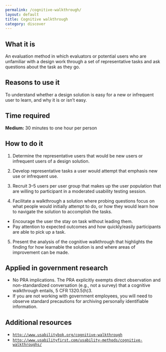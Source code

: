 ```yaml
---
permalink: /cognitive-walkthrough/
layout: default
title: Cognitive walkthrough
category: discover
---
```


## What it is

An evaluation method in which evaluators or potential users who are unfamiliar with a design work through a set of representative tasks and ask questions about the task as they go.

## Reasons to use it

To understand whether a design solution is easy for a new or infrequent user to learn, and why it is or isn’t easy.

## Time required

**Medium:** 30 minutes to one hour per person

## How to do it

1. Determine the representative users that would be new users or infrequent users of a design solution.

2. Develop representative tasks a user would attempt that emphasis new use or infrequent use.

3. Recruit 3–5 users per user group that makes up the user population that are willing to participant in a moderated usability testing session.

4. Facilitate a walkthrough a solution where probing questions focus on what people would initially attempt to do, or how they would learn how to navigate the solution to accomplish the tasks.  
 - Encourage the user the stay on task without leading them.
 - Pay attention to expected outcomes and how quickly/easily participants are able to pick up a task.

5. Present the analysis of the cognitive walkthrough that highlights the finding for how learnable the solution is and where areas of improvement can be made.

## Applied in government research

-  No PRA implications. The PRA explicitly exempts direct observation and non-standardized conversation (e.g., not a survey) that a cognitive walkthrough entails, 5 CFR 1320.5(h)3.
-  If you are not working with government employees, you will need to observe standard precautions for archiving personally identifiable information.

## Additional resources
- [`http://www.usabilitybok.org/cognitive-walkthrough`](http://www.usabilitybok.org/cognitive-walkthrough)
- [`http://www.usabilityfirst.com/usability-methods/cognitive-walkthroughs/`](http://www.usabilitybok.org/cognitive-walkthrough)
